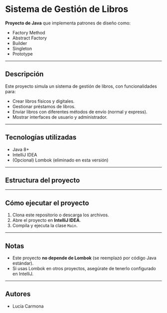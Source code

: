 # Sistema de Gestión de Libros

**Proyecto de Java** que implementa patrones de diseño como:
- Factory Method
- Abstract Factory
- Builder
- Singleton
- Prototype

---

## Descripción
Este proyecto simula un sistema de gestión de libros, con funcionalidades para:
- Crear libros físicos y digitales.
- Gestionar préstamos de libros.
- Enviar libros con diferentes métodos de envío (normal y express).
- Mostrar interfaces de usuario y administrador.

---

## Tecnologías utilizadas
- Java 8+
- IntelliJ IDEA
- (Opcional) Lombok (eliminado en esta versión)

---

## Estructura del proyecto


---

## Cómo ejecutar el proyecto
1. Clona este repositorio o descarga los archivos.
2. Abre el proyecto en **IntelliJ IDEA**.
3. Compila y ejecuta la clase `Main`.

---

## Notas
- Este proyecto **no depende de Lombok** (se reemplazó por código Java estándar).
- Si usas Lombok en otros proyectos, asegúrate de tenerlo configurado en IntelliJ.

---

## Autores
- Lucía Carmona
